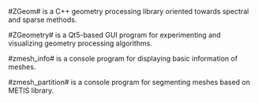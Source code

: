 #ZGeom# is a C++ geometry processing library oriented towards spectral and sparse methods.

#ZGeometry# is a Qt5-based GUI program for experimenting and visualizing geometry processing algorithms.

#zmesh_info# is a console program for displaying basic information of meshes.

#zmesh_partition# is a console program for segmenting meshes based on METIS library. 

  
